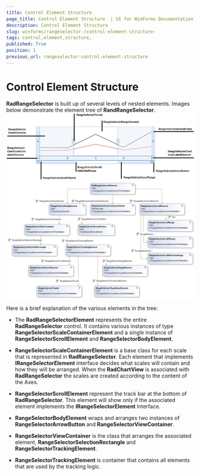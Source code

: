 ```yaml
---
title: Control Element Structure 
page_title: Control Element Structure  | UI for WinForms Documentation
description: Control Element Structure 
slug: winforms/rangeselector-/control-element-structure-
tags: control,element,structure,
published: True
position: 1
previous_url: rangeselector-control-element-structure
---
```


# Control Element Structure

__RadRangeSelector__ is built up of several levels of nested elements.  Images below demonstrate the element tree of __RandRangeSelector__. <br>![rangeselector-control-structure 001](images/rangeselector-control-structure001.png)<br>![rangeselector-control-structure 002](images/rangeselector-control-structure002.png)

Here is a brief explanation of the various elements in the tree:

* The __RadRangeSelectorElement__ represents the entire __RadRangeSelector__ control. It contains various  instances of type __RangeSelectorScaleContainerElement__ and a single instance of __RangeSelectorScrollElement__ and __RangeSelectorBodyElement__.

* __RangeSelectorScaleContainerElement__ is a base class for each scale that is represented in __RadRangeSelector__. Each element that implements __IRangeSelectorElement__ interface decides what scales will contain and how they will be arranged. When the __RadChartView__ is associated with __RadRangeSelector__ the scales are created according to the content of the Axes.

* __RangeSelectorScrollElement__ represent the track bar at the bottom of __RadRangeSelector__. This element will show only if the associated element implements the __IRangeSelectorElement__ Interface.

* __RangeSelectorBodyElement__ wraps and arranges two instances of __RangeSelectorArrowButton__ and __RangeSelectorViewContainer__.

* __RangeSelectorViewContainer__ is the class that arranges the associated element, __RangeSelectorSelectionRectangle__ and __RangeSelectorTrackingElement__.

* __RangeSelectorTrackingElement__ is container that contains all elements that are used by the tracking logic.
